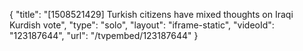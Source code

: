 {
    "title": "[1508521429] Turkish citizens have mixed thoughts on Iraqi Kurdish vote",
    "type": "solo",
    "layout": "iframe-static",
    "videoId": "123187644",
    "url": "\/tvpembed\/123187644"
}